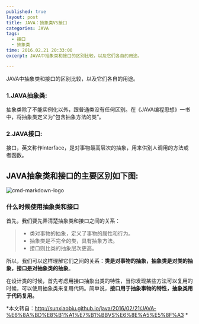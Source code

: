 ```yaml
---
published: true
layout: post
title: JAVA：抽象类VS接口
categories: JAVA
tags: 
  - 接口
  - 抽象类
time: 2016.02.21 20:33:00
excerpt: JAVA中抽象类和接口的区别比较，以及它们各自的用途。

---
```


JAVA中抽象类和接口的区别比较，以及它们各自的用途。

<!--more-->
### 1.JAVA抽象类:
抽象类除了不能实例化以外，跟普通类没有任何区别。在《JAVA编程思想》一书中，将抽象类定义为“包含抽象方法的类”。

### 2.JAVA接口:
接口，英文称作interface，是对事物最高层次的抽象，用来供别人调用的方法或者函数。

## JAVA抽象类和接口的主要区别如下图:

![cmd-markdown-logo](http://sunxiaobiu.github.io/img/20160221P1.jpg)

### 什么时候使用抽象类和接口
首先，我们要先弄清楚抽象类和接口之间的关系：
> * 类对事物的抽象，定义了事物的属性和行为。
> * 抽象类是不完全的类，具有抽象方法。
> * 接口则比类的抽象层次更高。

所以，我们可以这样理解它们之间的关系：**类是对事物的抽象，抽象类是对类的抽象，接口是对抽象类的抽象**。

在设计类的时候，首先考虑用接口抽象出类的特性，当你发现某些方法可以复用的时候，可以使用抽象类来复用代码。简单说，**接口用于抽象事物的特性，抽象类用于代码复用。**


*本文转自：http://sunxiaobiu.github.io/java/2016/02/21/JAVA-%E6%8A%BD%E8%B1%A1%E7%B1%BBVS%E6%8E%A5%E5%8F%A3 *
